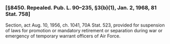 ### [§8450. Repealed. Pub. L. 90–235, §3(b)(1), Jan. 2, 1968, 81 Stat. 758] ###

Section, act Aug. 10, 1956, ch. 1041, 70A Stat. 523, provided for suspension of laws for promotion or mandatory retirement or separation during war or emergency of temporary warrant officers of Air Force.